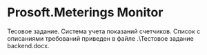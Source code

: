 # Prosoft.Meterings Monitor

Тесовое задание.
Система учета показаний счетчиков.
Список с описаниями требований приведен в файле .\Тестовое задание backend.docx.
